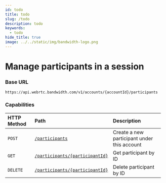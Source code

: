 ```yaml
---
id: todo
title: todo
slug: /todo
description: todo
keywords:
  - todo
hide_title: true
image: ../../static/img/bandwidth-logo.png
---
```

# Manage participants in a session

### Base URL

`https://api.webrtc.bandwidth.com/v1/accounts/{accountId}/participants`

### Capabilities

| HTTP Method                 | Path                                            | Description                                                                                       
|:----------------------------|:------------------------------------------------|:--------------------------------------------------------------------------------------------------
| <code class="post">POST</code>| [`/participants`](createParticipant.md)         | Create a new participant under this account                                                       
| <code class="get">GET</code>| [`/participants/{participantId}`](getParticipant.md)            | Get participant by ID                                                                             
| <code class="delete">DELETE</code>| [`/participants/{participantId}`](deleteParticipant.md)         | Delete participant by ID                                                                          
